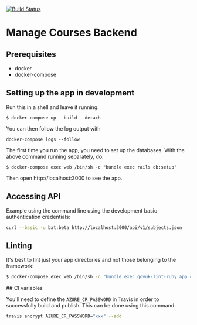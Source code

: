 [![Build Status](https://travis-ci.org/DFE-Digital/manage-courses-backend.svg?branch=master)](https://travis-ci.org/DFE-Digital/manage-courses-backend)

# Manage Courses Backend

## Prerequisites

- docker
- docker-compose

## Setting up the app in development

Run this in a shell and leave it running:

```
$ docker-compose up --build --detach
```

You can then follow the log output with

```
docker-compose logs --follow
```

The first time you run the app, you need to set up the databases. With the above command running separately, do:

```
$ docker-compose exec web /bin/sh -c "bundle exec rails db:setup"
```

Then open http://localhost:3000 to see the app.

## Accessing API

Example using the command line using the development basic authentication credentials:

```bash
curl --basic -u bat:beta http://localhost:3000/api/v1/subjects.json
```

## Linting

It's best to lint just your app directories and not those belonging to the framework:

```bash
$ docker-compose exec web /bin/sh -c "bundle exec govuk-lint-ruby app config db lib spec --format clang"
```

## CI variables

You'll need to define the `AZURE_CR_PASSWORD` in Travis in order to successfully build and publish. This can be done using this command:

```bash
travis encrypt AZURE_CR_PASSWORD="xxx" --add
```

